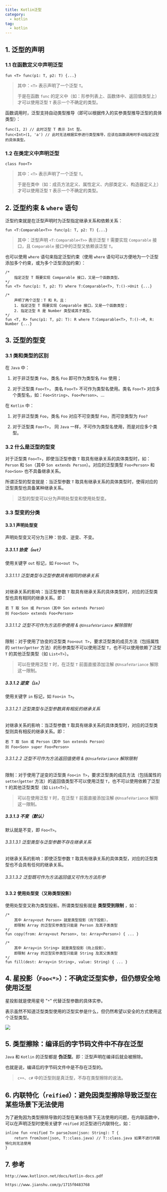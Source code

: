 ```yaml
---
title: Kotlin泛型
category: 
  - kotlin
tag:
  - kotlin
---
```


## 1. 泛型的声明

### 1.1 在函数定义中声明泛型

```kotlin:no-line-numbers
fun <T> func(p1: T, p2: T) {...}
```

> 其中：`<T>` 表示声明了一个泛型 `T`。
> 
> 于是在函数 `func` 的定义中（如：形参列表上、函数体中、返回值类型上）才可以使用泛型 `T` 表示一个不确定的类型。
        
函数调用时，泛型支持自动类型推导（即可以根据传入的实参类型推导泛型的具体类型）：

```kotlin:no-line-numbers
func(1, 2) // 此时泛型 T 表示 Int 型。
func<Int>(1, 'a') // 此时无法根据实参进行类型推导，应该在函数调用时手动指定泛型的具体类型。
```

### 1.2 在类定义中声明泛型

```kotlin:no-line-numbers
class Foo<T>
```

> 其中：`<T>` 表示声明了一个泛型 `T`。
> 
> 于是在类中（如：成员方法定义、属性定义、内部类定义、构造器定义上）才可以使用泛型 `T` 表示一个不确定的类型。

## 2. 泛型约束 & `where` 语句

泛型约束就是在泛型声明时为泛型指定继承关系和依赖关系：

```kotlin:no-line-numbers
fun <T:Comparable<T>> func(p1: T, p2: T) {...}
```

> 其中：泛型声明 `<T:Comparable<T>>` 表示泛型 `T` 需要实现 `Comparable` 接口，且 `Comparable` 接口中的泛型又依赖该泛型 `T`。

也可以使用 `where` 语句来指定泛型约束（使用 `where` 语句可以方便地为一个泛型添加多个约束，或为多个泛型添加约束）：

```kotlin:no-line-numbers
/*
    指定泛型 T 既要实现 Comparable 接口，又是一个函数类型。
*/
fun <T> func(p1: T, p2: T) where T:Comparable<T>, T:()->Unit {...}

/*
    声明了两个泛型：T 和 R，且：
    1. 指定泛型 T 既要实现 Comparable 接口，又是一个函数类型； 
    2. 指定泛型 R 是 Number 类型或其子类型。
*/    
fun <T, R> func(p1: T, p2: T): R where T:Comparable<T>, T:()->R, R: Number {...}
```

## 3. 泛型的型变

### 3.1 类和类型的区别

在 `Java` 中：

1. 对于非泛型类 `Foo`，类名 `Foo` 即可作为类型名 `Foo` 使用；
   
2. 对于泛型类 `Foo<T>`， 类名 `Foo<T>` 不可作为类型名使用。类名 `Foo<T>` 对应多个类型名，如：`Foo<String>`、`Foo<Person>`、...

在 `Kotlin` 中：

1. 对于非泛型类 `Foo`，类名 `Foo` 对应不可空类型 `Foo`，而可空类型为 `Foo?`
   
2. 对于泛型类 `Foo<T>`， 同 `Java` 一样，不可作为类型名使用，而是对应多个类型。

### 3.2 什么是泛型的型变

对于泛型类 `Foo<T>`，即使当泛型参数 `T` 取具有继承关系的具体类型时，如：`Person` 和 `Son`（其中 `Son extends Person`）。对应的泛型类型 `Foo<Person>` 和 `Foo<Son>` 也不具备继承关系。

所谓泛型的型变就是：当泛型参数 `T` 取具有继承关系的具体类型时，使得对应的泛型类型也具备某种继承关系。

> 泛型的型变可以分为声明处型变和使用处型变。

### 3.3 型变的分类

#### 3.3.1 声明处型变

声明处型变又可分为三种：协变、逆变、不变。

##### 3.3.1.1 协变（`out`）

使用关键字 `out` 标记，如 `Foo<out T>`。

###### 3.3.1.1.1 泛型类型与泛型参数具有相同的继承关系

对继承关系的影响：当泛型参数 `T` 取具有继承关系的具体类型时，对应的泛型类型也具有相同的继承关系。即： 

```kotlin:no-line-numbers
若 T 取 Son 或 Person（其中 Son extends Person）
则 Foo<Son> extends Foo<Person>
```

###### 3.3.1.1.2 泛型不可作为方法形参使用 & `@UnsafeVariance` 解除限制

限制：对于使用了协变的泛型类 `Foo<out T>`，要求泛型类的成员方法（包括属性的 `setter`/`getter` 方法）的形参类型不可以使用泛型 `T`，也不可以使用依赖了泛型 `T` 的其他泛型类型（如 `List<T>`）。

> 可以在使用泛型 `T` 时，在泛型 `T` 前面直接添加注解 `@UnsafeVariance` 解除这一限制。

##### 3.3.1.2 逆变（`in`）

使用关键字 `in` 标记，如 `Foo<in T>`。

###### 3.3.1.2.1 泛型类型与泛型参数具有相反的继承关系

对继承关系的影响：当泛型参数 `T` 取具有继承关系的具体类型时，对应的泛型类型则具有相反的继承关系。即： 

```kotlin:no-line-numbers
若 T 取 Son 或 Person（其中 Son extends Person）
则 Foo<Son> super Foo<Person>
```

###### 3.3.1.2.2 泛型不可作为方法返回值使用 & `@UnsafeVariance` 解除限制

限制：对于使用了逆变的泛型类 `Foo<in T>`，要求泛型类的成员方法（包括属性的 `setter`/`getter` 方法）的返回值类型不可以使用泛型 `T`，也不可以使用依赖了泛型 `T` 的其他泛型类型（如 `List<T>`）。

> 可以在使用泛型 `T` 时，在泛型 `T` 前面直接添加注解 `@UnsafeVariance` 解除这一限制。

##### 3.3.1.3 不变（默认）

默认就是不变，即 `Foo<T>`。

###### 3.3.1.3.1 泛型类型与泛型参数不存在继承关系

对继承关系的影响：即使泛型参数 `T` 取具有继承关系的具体类型，对应的泛型类型也不会具有任何的继承关系。

###### 3.3.1.3.2 泛型既可作为方法返回值又可作为方法形参

#### 3.3.2 使用处型变（又称类型投影）

使用处型变又称为类型投影。所谓类型投影就是 **类型受到限制** ，如：

```kotlin:no-line-numbers
/*
    其中 Array<out Person> 就是类型投影（向下投影），
    即限制 Array 的泛型实参类型只能是 Person 及其子类类型
*/
fun copy(from: Array<out Person>, to: Array<Person>) { ... }
```

```kotlin:no-line-numbers
/*
    其中 Array<in String> 就是类型投影（向上投影），
    即限制 Array 的泛型实参类型只能是 String 及其父类类型
*/
fun fill(dest: Array<in String>, value: String) { ... }
```

## 4. 星投影（`Foo<*>`）：不确定泛型实参，但仍想安全地使用泛型

星投影就是使用星号 "`*`" 代替泛型参数的具体实参。

表示虽然不知道泛型类型使用的泛型实参是什么，但仍然希望以安全的方式使用这个泛型类型。

![](./images/7-genericity/01.png)

## 5. 类型擦除：编译后的字节码文件中不存在泛型

`Java` 和 `Kotlin` 的泛型都是 **伪泛型**。即：泛型声明在编译后就会被擦除。

也就是说，编译后的字节码文件中是不存在泛型的。

> `c++`、`c#` 中的泛型则是真泛型，不存在类型擦除的说法。

## 6. 内联特化（`reified`）：避免因类型擦除导致泛型在某些场景下无法使用

为了避免因为类型擦除导致的泛型在某些场景下无法使用的问题，在内联函数中，可以在声明泛型时使用关键字 `reified` 对泛型进行内联特化，如：

```kotlin:no-line-numbers
inline fun <reified T> parseJson(json: String): T {
    return fromJson(json, T::class.java) // T::class.java 如果不进行内联特化则无法使用
}
```

## 7. 参考

`http://www.kotlincn.net/docs/kotlin-docs.pdf`

`https://www.jianshu.com/p/1715f0483768`